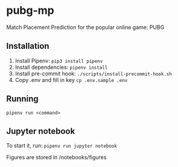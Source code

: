 # pubg-mp
Match Placement Prediction for the popular online game: PUBG

## Installation

1. Install Pipenv:
```pip3 install pipenv```
2. Install dependencies:
```pipenv install```
3. Install pre-commit hook:
```./scripts/install-precommit-hook.sh```
4. Copy .env and fill in key
```cp .env.sample .env```

## Running

```pipenv run <command>```

## Jupyter notebook

To start it, run: ```pipenv run jupyter notebook```

Figures are stored in /notebooks/figures